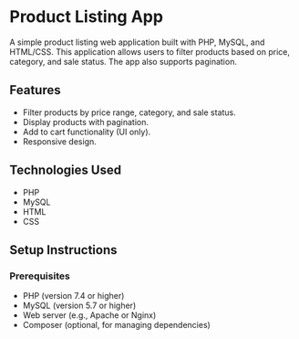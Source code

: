 # Product Listing App

A simple product listing web application built with PHP, MySQL, and HTML/CSS. This application allows users to filter products based on price, category, and sale status. The app also supports pagination.

## Features

- Filter products by price range, category, and sale status.
- Display products with pagination.
- Add to cart functionality (UI only).
- Responsive design.

## Technologies Used

- PHP
- MySQL
- HTML
- CSS

## Setup Instructions

### Prerequisites

- PHP (version 7.4 or higher)
- MySQL (version 5.7 or higher)
- Web server (e.g., Apache or Nginx)
- Composer (optional, for managing dependencies)
